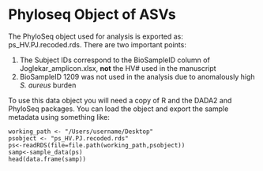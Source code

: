 # Phyloseq Object of ASVs
The PhyloSeq object used for analysis is exported as: ps_HV.PJ.recoded.rds. There are two important points:
1. The Subject IDs correspond to the BioSampleID column of Joglekar_amplicon.xlsx, **not** the HV# used in the manuscript
2. BioSampleID 1209 was not used in the analysis due to anomalously high _S. aureus_ burden 

To use this data object you will need a copy of R and the DADA2 and PhyloSeq packages. You can load the object and export the sample metadata using something like:

````
working_path <- "/Users/username/Desktop"
psobject <- "ps_HV.PJ.recoded.rds"
ps<-readRDS(file=file.path(working_path,psobject))
samp<-sample_data(ps)
head(data.frame(samp))
````
